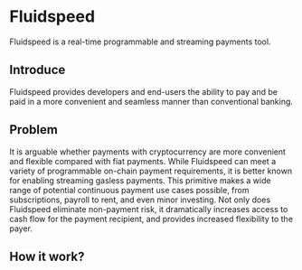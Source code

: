 # Fluidspeed

Fluidspeed is a real-time programmable and streaming payments tool.


## Introduce

Fluidspeed provides developers and end-users the ability to pay and be paid in a more convenient and seamless manner than conventional banking.

## Problem

It is arguable whether payments with cryptocurrency are more convenient and flexible compared with fiat payments. While Fluidspeed can meet a variety of programmable on-chain payment requirements, it is better known for enabling streaming gasless payments. This primitive makes a wide range of potential continuous payment use cases possible, from subscriptions, payroll to rent, and even minor investing.  Not only does Fluidspeed eliminate non-payment risk, it dramatically increases access to cash flow for the payment recipient, and provides increased flexibility to the payer.


## How it work?
